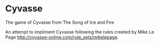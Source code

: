 # Cyvasse
The game of Cyvasse from The Song of Ice and Fire

An attempt to impliment Cyvasse following the rules created by Mike Le Page http://cyvasse-online.com/rule_sets/mikelepage.
